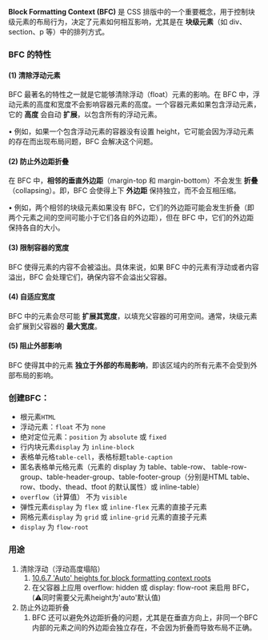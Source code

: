 **Block Formatting Context (BFC)** 是 CSS 排版中的一个重要概念，用于控制块级元素的布局行为，决定了元素如何相互影响，尤其是在 **块级元素**（如 div、section、p 等）中的排列方式。

### BFC 的特性
#### **(1) 清除浮动元素**

BFC 最著名的特性之一就是它能够清除浮动（float）元素的影响。在 BFC 中，浮动元素的高度和宽度不会影响容器元素的高度。一个容器元素如果包含浮动元素，它的 **高度** 会自动 **扩展**，以包含所有的浮动元素。

• 例如，如果一个包含浮动元素的容器没有设置 height，它可能会因为浮动元素的存在而出现布局问题，BFC 会解决这个问题。
#### **(2) 防止外边距折叠**

在 BFC 中，**相邻的垂直外边距**（margin-top 和 margin-bottom）不会发生 **折叠**（collapsing）。即，BFC 会使得上下 **外边距** 保持独立，而不会互相压缩。

• 例如，两个相邻的块级元素如果没有 BFC，它们的外边距可能会发生折叠（即两个元素之间的空间可能小于它们各自的外边距），但在 BFC 中，它们的外边距保持各自的大小。

#### **(3) 限制容器的宽度**

BFC 使得元素的内容不会被溢出。具体来说，如果 BFC 中的元素有浮动或者内容溢出，BFC 会处理它们，确保内容不会溢出父容器。

#### **(4) 自适应宽度**
BFC 中的元素会尽可能 **扩展其宽度**，以填充父容器的可用空间。通常，块级元素会扩展到父容器的 **最大宽度**。

#### **(5) 阻止外部影响**
BFC 使得其中的元素 **独立于外部的布局影响**，即该区域内的所有元素不会受到外部布局的影响。

### 创建BFC：

- 根元素`HTML`
- 浮动元素：`float` 不为 `none`
- 绝对定位元素：`position` 为 `absolute` 或 `fixed`
- 行内块元素`display` 为 `inline-block`
- 表格单元格`table-cell`，表格标题`table-caption`
- 匿名表格单元格元素（元素的 display 为 table、table-row、 table-row-group、table-header-group、table-footer-group（分别是HTML table、row、tbody、thead、tfoot 的默认属性）或 inline-table）
- `overflow`（计算值） 不为 `visible`
- 弹性元素`display` 为 `flex` 或 `inline-flex` 元素的直接子元素
- 网格元素`display` 为 `grid` 或 `inline-grid` 元素的直接子元素
- `display` 为 `flow-root`

### 用途
1. 清除浮动（浮动高度塌陷）
	1. [10.6.7 'Auto' heights for block formatting context roots](https://www.w3.org/TR/CSS2/visudet.html#root-height)
	2. 在父容器上应用 overflow: hidden 或 display: flow-root 来启用 BFC，(⚠️同时需要父元素height为'auto'默认值)
2. 防止外边距折叠
	1. BFC 还可以避免外边距折叠的问题，尤其是在垂直方向上，非同一个BFC内部的元素之间的外边距会独立存在，不会因为折叠而导致布局不正确。
